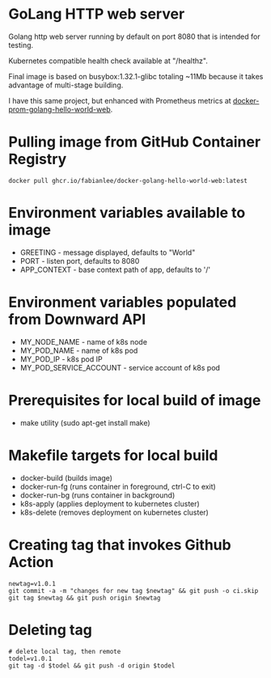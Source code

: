 # GoLang HTTP web server

Golang http web server running by default on port 8080 that is intended for testing.

Kubernetes compatible health check available at "/healthz".

Final image is based on busybox:1.32.1-glibc totaling ~11Mb because it takes advantage of multi-stage building.

I have this same project, but enhanced with Prometheus metrics at [docker-prom-golang-hello-world-web](https://github.com/fabianlee/docker-prom-golang-hello-world-web).

# Pulling image from GitHub Container Registry

```
docker pull ghcr.io/fabianlee/docker-golang-hello-world-web:latest
```

# Environment variables available to image

* GREETING - message displayed, defaults to "World"
* PORT - listen port, defaults to 8080
* APP_CONTEXT - base context path of app, defaults to '/'

# Environment variables populated from Downward API
* MY_NODE_NAME - name of k8s node
* MY_POD_NAME - name of k8s pod
* MY_POD_IP - k8s pod IP
* MY_POD_SERVICE_ACCOUNT - service account of k8s pod

# Prerequisites for local build of image
* make utility (sudo apt-get install make)

# Makefile targets for local build
* docker-build (builds image)
* docker-run-fg (runs container in foreground, ctrl-C to exit)
* docker-run-bg (runs container in background)
* k8s-apply (applies deployment to kubernetes cluster)
* k8s-delete (removes deployment on kubernetes cluster)

# Creating tag that invokes Github Action

```
newtag=v1.0.1
git commit -a -m "changes for new tag $newtag" && git push -o ci.skip
git tag $newtag && git push origin $newtag
```

# Deleting tag

```
# delete local tag, then remote
todel=v1.0.1
git tag -d $todel && git push -d origin $todel
```

